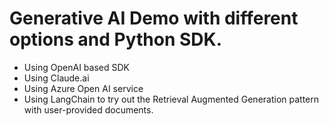 # Generative AI Demo with different options and Python SDK.
  - Using OpenAI based SDK
  - Using Claude.ai
  - Using Azure Open AI service
  - Using LangChain to try out the Retrieval Augmented Generation pattern with user-provided documents.
